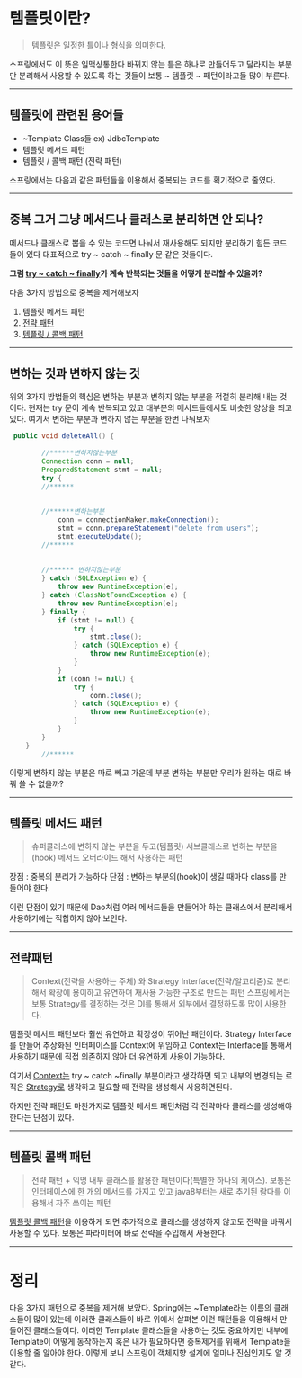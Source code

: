 # 템플릿이란?
> 템플릿은 일정한 틀이나 형식을 의미한다.

스프링에서도 이 뜻은 일맥상통한다 바뀌지 않는 틀은 하나로 만들어두고 달라지는 부분만 분리해서 사용할 수 있도록 하는 것들이 보통 ~ 템플릿 ~ 패턴이라고들 많이 부른다.


<hr>

## 템플릿에 관련된 용어들

- ~Template Class들 ex) JdbcTemplate
- 템플릿 메서드 패턴
- 템플릿 / 콜백 패턴 (전략 패턴)

스프링에서는 다음과 같은 패턴들을 이용해서 중복되는 코드를 획기적으로 줄였다.

<hr>

## 중복 그거 그냥 메서드나 클래스로 분리하면 안 되나?
메서드나 클래스로 뽑을 수 있는 코드면 나눠서 재사용해도 되지만 분리하기 힘든 코드들이 있다 대표적으로 try ~ catch ~ finally 문 같은 것들이다.

**그럼 [try ~ catch ~ finally](https://github.com/HYK97/Topring-Reading-Example/blob/fcdbcd07b1256a37a774905b66a6805e8923fd5e/src/main/java/tobystudy/group/template/v1/UserDao.java#L26)가 계속 반복되는 것들을 어떻게 분리할 수 있을까?**

다음 3가지 방법으로 중복을 제거해보자

1. 템플릿 메서드 패턴
2. [전략 패턴](https://github.com/HYK97/Topring-Reading-Example/blob/fcdbcd07b1256a37a774905b66a6805e8923fd5e/src/main/java/tobystudy/group/template/v2/UserDao.java#L24)
3. [템플릿 / 콜백 패턴](https://github.com/HYK97/Topring-Reading-Example/blob/fcdbcd07b1256a37a774905b66a6805e8923fd5e/src/main/java/tobystudy/group/template/v4/UserDao.java#L26)

 <hr>

## 변하는 것과 변하지 않는 것

위의 3가지 방법들의 핵심은 변하는 부분과 변하지 않는 부분을 적절히 분리해 내는 것이다.
현재는 try 문이 계속 반복되고 있고 대부분의 메서드들에서도 비슷한 양상을 띄고 있다. 여기서
변하는 부분과 변하지 않는 부분을 한번 나눠보자

```java
 public void deleteAll() {
 
        //******변하지않는부분
        Connection conn = null;
        PreparedStatement stmt = null;
        try {
        //******
        
        
        //******변하는부분
            conn = connectionMaker.makeConnection();
            stmt = conn.prepareStatement("delete from users");
            stmt.executeUpdate();
        //****** 
            
            
        //****** 변하지않는부분
        } catch (SQLException e) {
            throw new RuntimeException(e);
        } catch (ClassNotFoundException e) {
            throw new RuntimeException(e);
        } finally {
            if (stmt != null) {
                try {
                    stmt.close();
                } catch (SQLException e) {
                    throw new RuntimeException(e);
                }
            }
            if (conn != null) {
                try {
                    conn.close();
                } catch (SQLException e) {
                    throw new RuntimeException(e);
                }
            }
        }
    }
  		//******
```

이렇게 변하지 않는 부분은 따로 빼고 가운데 부분 변하는 부분만 우리가 원하는 대로 바꿔 쓸 수 없을까?

<hr>

## 템플릿 메서드 패턴
> 슈퍼클래스에 변하지 않는 부분을 두고(템플릿) 서브클래스로 변하는 부분을(hook) 메서드 오버라이드 해서 사용하는 패턴

장점 : 중복의 분리가 가능하다
단점 : 변하는 부분의(hook)이 생길 때마다 class를 만들어야 한다.

이런 단점이 있기 때문에 Dao처럼 여러 메서드들을 만들어야 하는 클래스에서 분리해서 사용하기에는 적합하지 않아 보인다.

<hr>

## 전략패턴

> Context(전략을 사용하는 주체) 와 Strategy Interface(전략/알고리즘)로 분리해서 확장에 용이하고 유연하며 재사용 가능한 구조로 만드는 패턴 스프링에서는 보통 Strategy를 결정하는 것은 DI를 통해서 외부에서 결정하도록 많이 사용한다.

템플릿 메서드 패턴보다 훨씬 유연하고 확장성이 뛰어난 패턴이다.
Strategy Interface를 만들어 추상화된 인터페이스를 Context에 위임하고 Context는 Interface를 통해서 사용하기 때문에 직접 의존하지 않아 더 유연하게 사용이 가능하다.


여기서 [Context는](https://github.com/HYK97/Topring-Reading-Example/blob/fcdbcd07b1256a37a774905b66a6805e8923fd5e/src/main/java/tobystudy/group/template/v2/UserDao.java#L121) try ~ catch ~finally 부분이라고 생각하면 되고 내부의 변경되는 로직은 [Strategy로](https://github.com/HYK97/Topring-Reading-Example/blob/fcdbcd07b1256a37a774905b66a6805e8923fd5e/src/main/java/tobystudy/group/template/v2/AddStatement.java#L9) 생각하고 필요할 때 전략을 생성해서 사용하면된다.

하지만 전략 패턴도 마찬가지로 템플릿 메서드 패턴처럼 각 전략마다 클래스를 생성해야 한다는 단점이 있다.

<hr>

## 템플릿 콜백 패턴

> 전략 패턴 + 익명 내부 클래스를 활용한 패턴이다(특별한 하나의 케이스). 보통은 인터페이스에 한 개의 메서드를 가지고 있고 java8부터는 새로 추기된 람다를 이용해서 자주 쓰이는 패턴

[템플릿 콜백 패턴](https://github.com/HYK97/Topring-Reading-Example/blob/fcdbcd07b1256a37a774905b66a6805e8923fd5e/src/main/java/tobystudy/group/template/v4/UserDao.java#L26)을 이용하게 되면 추가적으로 클래스를 생성하지 않고도 전략을 바꿔서 사용할 수 있다. 보통은 파라미터에 바로 전략을 주입해서 사용한다.


<hr>

# 정리
다음 3가지 패턴으로 중복을 제거해 보았다. Spring에는 ~Template라는 이름의 클래스들이 많이 있는데 이러한 클래스들이 바로 위에서 살펴본 이런 패턴들을 이용해서 만들어진 클래스들이다. 이러한 Template 클래스들을 사용하는 것도 중요하지만 내부에 Template이 어떻게 동작하는지 혹은 내가 필요하다면 중복제거를 위해서 Template을 이용할 줄 알아야 한다. 이렇게 보니 스프링이 객체지향 설계에 얼마나 진심인지도 알 것 같다.
